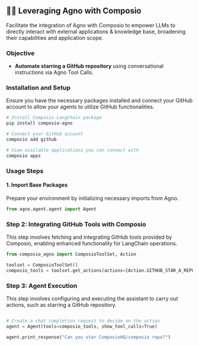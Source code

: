 ## 🚀🔗 Leveraging Agno with Composio

Facilitate the integration of Agno with Composio to empower LLMs to directly interact with external applications & knowledge base, broadening their capabilities and application scope.

### Objective

- **Automate starring a GitHub repository** using conversational instructions via Agno Tool Calls.

### Installation and Setup

Ensure you have the necessary packages installed and connect your GitHub account to allow your agents to utilize GitHub functionalities.

```bash
# Install Composio LangChain package
pip install composio-agno

# Connect your GitHub account
composio add github

# View available applications you can connect with
composio apps
```

### Usage Steps

#### 1. Import Base Packages

Prepare your environment by initializing necessary imports from Agno.

```python
from agno.agent.agent import Agent
```

### Step 2: Integrating GitHub Tools with Composio

This step involves fetching and integrating GitHub tools provided by Composio, enabling enhanced functionality for LangChain operations.
```python
from composio_agno import ComposioToolSet, Action

toolset = ComposioToolSet()
composio_tools = toolset.get_actions(actions=[Action.GITHUB_STAR_A_REPOSITORY_FOR_THE_AUTHENTICATED_USER])
```

### Step 3: Agent Execution

This step involves configuring and executing the assistant to carry out actions, such as starring a GitHub repository.

```python

# Create a chat completion request to decide on the action
agent = Agent(tools=composio_tools, show_tool_calls=True)

agent.print_response("Can you star ComposioHQ/composio repo?")
```